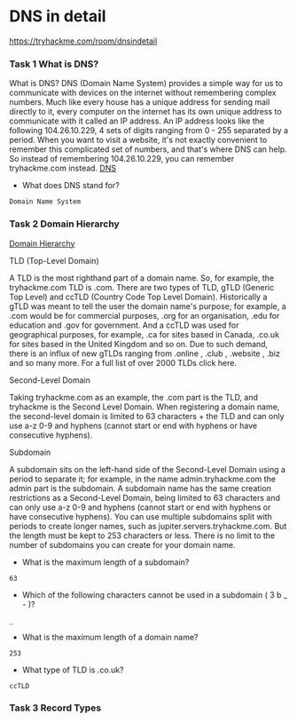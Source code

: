 # DNS in detail
https://tryhackme.com/room/dnsindetail

### Task 1  What is DNS?
What is DNS?
DNS (Domain Name System) provides a simple way for us to communicate with devices on the internet without remembering complex numbers. Much like every house has a unique address for sending mail directly to it, every computer on the internet has its own unique address to communicate with it called an IP address. An IP address looks like the following 104.26.10.229, 4 sets of digits ranging from 0 - 255 separated by a period. When you want to visit a website, it's not exactly convenient to remember this complicated set of numbers, and that's where DNS can help. So instead of remembering 104.26.10.229, you can remember tryhackme.com instead.
[DNS](https://assets.tryhackme.com/additional/dnsindetail/ip2domaindrawing.png)

- What does DNS stand for?
```
Domain Name System
```

### Task 2  Domain Hierarchy
[Domain Hierarchy](https://assets.tryhackme.com/additional/dnsindetail/domain_levels.png)

TLD (Top-Level Domain)

A TLD is the most righthand part of a domain name. So, for example, the tryhackme.com TLD is .com. There are two types of TLD, gTLD (Generic Top Level) and ccTLD (Country Code Top Level Domain). Historically a gTLD was meant to tell the user the domain name's purpose; for example, a .com would be for commercial purposes, .org for an organisation, .edu for education and .gov for government. And a ccTLD was used for geographical purposes, for example, .ca for sites based in Canada, .co.uk for sites based in the United Kingdom and so on. Due to such demand, there is an influx of new gTLDs ranging from .online , .club , .website , .biz and so many more. For a full list of over 2000 TLDs click here.

Second-Level Domain

Taking tryhackme.com as an example, the .com part is the TLD, and tryhackme is the Second Level Domain. When registering a domain name, the second-level domain is limited to 63 characters + the TLD and can only use a-z 0-9 and hyphens (cannot start or end with hyphens or have consecutive hyphens).

Subdomain

A subdomain sits on the left-hand side of the Second-Level Domain using a period to separate it; for example, in the name admin.tryhackme.com the admin part is the subdomain. A subdomain name has the same creation restrictions as a Second-Level Domain, being limited to 63 characters and can only use a-z 0-9 and hyphens (cannot start or end with hyphens or have consecutive hyphens). You can use multiple subdomains split with periods to create longer names, such as jupiter.servers.tryhackme.com. But the length must be kept to 253 characters or less. There is no limit to the number of subdomains you can create for your domain name.

- What is the maximum length of a subdomain?
```
63
```
- Which of the following characters cannot be used in a subdomain ( 3 b _ - )?
```
_
```
- What is the maximum length of a domain name?
```
253
```
- What type of TLD is .co.uk?
```
ccTLD
```

### Task 3  Record Types
